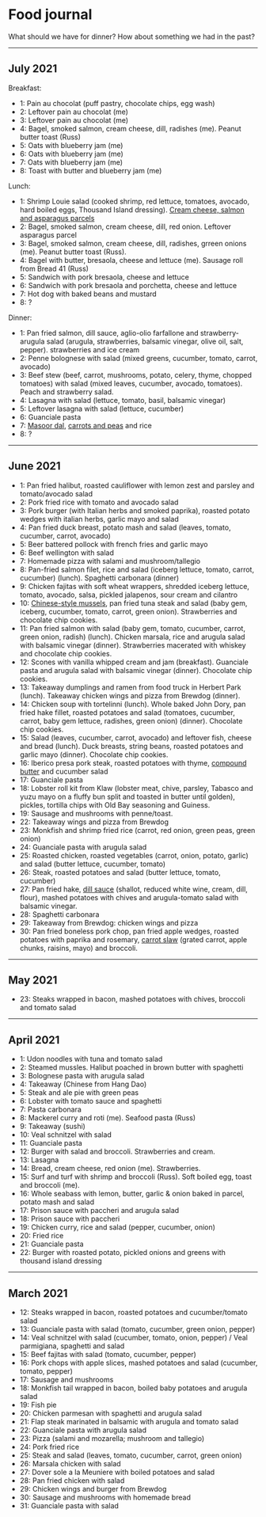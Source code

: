 # Food journal

What should we have for dinner? How about something we had in the past?

****

## July 2021

Breakfast:
- 1: Pain au chocolat (puff pastry, chocolate chips, egg wash)
- 2: Leftover pain au chocolat (me)
- 3: Leftover pain au chocolat (me)
- 4: Bagel, smoked salmon, cream cheese, dill, radishes (me). Peanut butter toast (Russ)
- 5: Oats with blueberry jam (me)
- 6: Oats with blueberry jam (me)
- 7: Oats with blueberry jam (me)
- 8: Toast with butter and blueberry jam (me)

Lunch:
- 1: Shrimp Louie salad (cooked shrimp, red lettuce, tomatoes, avocado, hard boiled eggs, Thousand Island dressing). [Cream cheese, salmon and asparagus parcels](https://www.bbcgoodfood.com/recipes/creamy-asparagus-puffs)
- 2: Bagel, smoked salmon, cream cheese, dill, red onion. Leftover asparagus parcel
- 3: Bagel, smoked salmon, cream cheese, dill, radishes, grreen onions (me). Peanut butter toast (Russ).
- 4: Bagel with butter, bresaola, cheese and lettuce (me). Sausage roll from Bread 41 (Russ)
- 5: Sandwich with pork bresaola, cheese and lettuce
- 6: Sandwich with pork bresaola and porchetta, cheese and lettuce
- 7: Hot dog with baked beans and mustard
- 8: ?

Dinner:
- 1: Pan fried salmon, dill sauce, aglio-olio farfallone and strawberry-arugula salad (arugula, strawberries, balsamic vinegar, olive oil, salt, pepper). strawberries and ice cream
- 2: Penne bolognese with salad (mixed greens, cucumber, tomato, carrot, avocado)
- 3: Beef stew (beef, carrot, mushrooms, potato, celery, thyme, chopped tomatoes) with salad (mixed leaves, cucumber, avocado, tomatoes). Peach and strawberry salad.
- 4: Lasagna with salad (lettuce, tomato, basil, balsamic vinegar)
- 5: Leftover lasagna with salad (lettuce, cucumber)
- 6: Guanciale pasta
- 7: [Masoor dal](/recipes/indian/masoor-dal), [carrots and peas](recipes/indian/carrots-and-peas) and rice
- 8: ?

****

## June 2021

- 1: Pan fried halibut, roasted cauliflower with lemon zest and parsley and tomato/avocado salad
- 2: Pork fried rice with tomato and avocado salad
- 3: Pork burger (with Italian herbs and smoked paprika), roasted potato wedges with italian herbs, garlic mayo and salad
- 4: Pan fried duck breast, potato mash and salad (leaves, tomato, cucumber, carrot, avocado)
- 5: Beer battered pollock with french fries and garlic mayo
- 6: Beef wellington with salad
- 7: Homemade pizza with salami and mushroom/tallegio 
- 8: Pan-fried salmon filet, rice and salad (iceberg lettuce, tomato, carrot, cucumber) (lunch). Spaghetti carbonara (dinner)
- 9: Chicken fajitas with soft wheat wrappers, shredded iceberg lettuce, tomato, avocado, salsa, pickled jalapenos, sour cream and cilantro
- 10: [Chinese-style mussels](https://schoolofwok.co.uk/tips-and-recipes/chilli-and-garlic-mussels), pan fried tuna steak and salad (baby gem, iceberg, cucumber, tomato, carrot, green onion). Strawberries and chocolate chip cookies.
- 11: Pan fried salmon with salad (baby gem, tomato, cucumber, carrot, green onion, radish) (lunch). Chicken marsala, rice and arugula salad with balsamic vinegar (dinner). Strawberries macerated with whiskey and chocolate chip cookies.
- 12: Scones with vanilla whipped cream and jam (breakfast). Guanciale pasta and arugula salad with balsamic vinegar (dinner). Chocolate chip cookies.
- 13: Takeaway dumplings and ramen from food truck in Herbert Park (lunch). Takeaway chicken wings and pizza from Brewdog (dinner).
- 14: Chicken soup with tortelinni (lunch). Whole baked John Dory, pan fried hake fillet, roasted potatoes and salad (tomatoes, cucumber, carrot, baby gem lettuce, radishes, green onion) (dinner). Chocolate chip cookies.
- 15: Salad (leaves, cucumber, carrot, avocado) and leftover fish, cheese and bread (lunch). Duck breasts, string beans, roasted potatoes and garlic mayo (dinner). Chocolate chip cookies.
- 16: Iberico presa pork steak, roasted potatoes with thyme, [compound butter](https://www.bascofinefoods.com/spanish-recipes/presa-iberica-with-cafe-de-paris-butter/) and cucumber salad
- 17: Guanciale pasta
- 18: Lobster roll kit from Klaw (lobster meat, chive, parsley, Tabasco and yuzu mayo on a fluffy bun split and toasted in butter until golden), pickles, tortilla chips with Old Bay seasoning and Guiness.
- 19: Sausage and mushrooms with penne/toast.
- 22: Takeaway wings and pizza from Brewdog
- 23: Monkfish and shrimp fried rice (carrot, red onion, green peas, green onion)
- 24: Guanciale pasta with arugula salad      
- 25: Roasted chicken, roasted vegetables (carrot, onion, potato, garlic) and salad (butter lettuce, cucumber, tomato)   
- 26: Steak, roasted potatoes and salad (butter lettuce, tomato, cucumber)
- 27: Pan fried hake, [dill sauce](https://sexycuisine.wordpress.com/2014/02/04/baked-hake-with-a-creamy-dill-sauce/) (shallot, reduced white wine, cream, dill, flour), mashed potatoes with chives and arugula-tomato salad with balsamic vinegar.   
- 28: Spaghetti carbonara
- 29: Takeaway from Brewdog: chicken wings and pizza
- 30: Pan fried boneless pork chop, pan fried apple wedges, roasted potatoes with paprika and rosemary, [carrot slaw](https://www.simplyrecipes.com/recipes/classic_carrot_salad/) (grated carrot, apple chunks, raisins, mayo) and broccoli.                                     

****

## May 2021

- 23: Steaks wrapped in bacon, mashed potatoes with chives, broccoli and tomato salad

****

## April 2021

- 1: Udon noodles with tuna and tomato salad
- 2: Steamed mussles. Halibut poached in brown butter with spaghetti
- 3: Bolognese pasta with arugula salad
- 4: Takeaway (Chinese from Hang Dao)
- 5: Steak and ale pie with green peas
- 6: Lobster with tomato sauce and spaghetti
- 7: Pasta carbonara
- 8: Mackerel curry and roti (me). Seafood pasta (Russ)
- 9: Takeaway (sushi)
- 10: Veal schnitzel with salad
- 11: Guanciale pasta
- 12: Burger with salad and broccoli. Strawberries and cream.
- 13: Lasagna
- 14: Bread, cream cheese, red onion (me). Strawberries.
- 15: Surf and turf with shrimp and broccoli (Russ). Soft boiled egg, toast and broccoli (me).
- 16: Whole seabass with lemon, butter, garlic & onion baked in parcel, potato mash and salad
- 17: Prison sauce with paccheri and arugula salad
- 18: Prison sauce with paccheri
- 19: Chicken curry, rice and salad (pepper, cucumber, onion)
- 20: Fried rice
- 21: Guanciale pasta
- 22: Burger with roasted potato, pickled onions and greens with thousand island dressing

****

## March 2021

- 12: Steaks wrapped in bacon, roasted potatoes and cucumber/tomato salad
- 13: Guanciale pasta with salad (tomato, cucumber, green onion, pepper)
- 14: Veal schnitzel with salad (cucumber, tomato, onion, pepper) / Veal parmigiana, spaghetti and salad
- 15: Beef fajitas with salad (tomato, cucumber, pepper)
- 16: Pork chops with apple slices, mashed potatoes and salad (cucumber, tomato, pepper)
- 17: Sausage and mushrooms
- 18: Monkfish tail wrapped in bacon, boiled baby potatoes and arugula salad
- 19: Fish pie
- 20: Chicken parmesan with spaghetti and arugula salad
- 21: Flap steak marinated in balsamic with arugula and tomato salad
- 22: Guanciale pasta with arugula salad
- 23: Pizza (salami and mozarella; mushroom and tallegio)
- 24: Pork fried rice
- 25: Steak and salad (leaves, tomato, cucumber, carrot, green onion)
- 26: Marsala chicken with salad
- 27: Dover sole a la Meuniere with boiled potatoes and salad
- 28: Pan fried chicken with salad
- 29: Chicken wings and burger from Brewdog
- 30: Sausage and mushrooms with homemade bread
- 31: Guanciale pasta with salad



